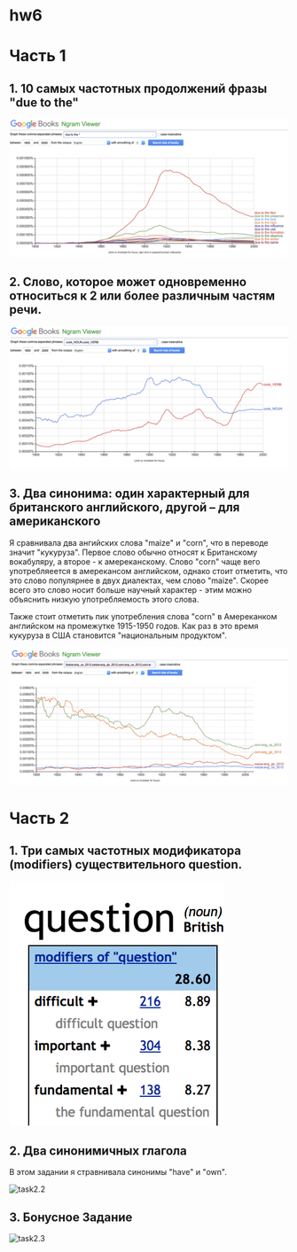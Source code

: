 # hw6

# Часть 1
## 1. 10 самых частотных продолжений фразы "due to the"

![task1](https://github.com/m1riada/hw6/blob/master/1_task.png)

## 2. Cлово, которое может одновременно относиться к 2 или более различным частям речи.

![task2](https://github.com/m1riada/hw6/blob/master/2_task.png)

## 3. Два синонима: один характерный для британского английского, другой – для американского

Я сравнивала два ангийских слова "maize" и "corn", что в переводе значит "кукуруза". Первое слово обычно относят к Британскому вокабуляру, а второе - к амереканскому. Слово "corn" чаще вего употребляеется в амерекансом английском, однако стоит отметить, что это слово популярнее в двух диалектах, чем слово "maize". Скорее всего это слово носит больше научный характер - этим можно объяснить низкую употребляемость этого слова.

Также стоит отметить пик употребления слова "corn" в Амереканком английском на промежутке 1915-1950 годов. Как раз в это время кукуруза в США становится "национальным продуктом".

![task2](https://github.com/m1riada/hw6/blob/master/3_task.png)

# Часть 2

## 1. Три самых частотных модификатора (modifiers) существительного question.

![task2.1](https://github.com/m1riada/hw6/blob/master/2.1_task.png)

## 2. Два синонимичных глагола

В этом задании я стравнивала синонимы "have" и "own".

![task2.2]()

## 3. Бонусное Задание

![task2.3]()
